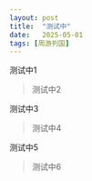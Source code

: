 ```yaml
---
layout: post
title:  "测试中"
date:   2025-05-01
tags: [周游列国]
---
```


测试中1

>测试中2

测试中3

>测试中4

测试中5

>测试中6
